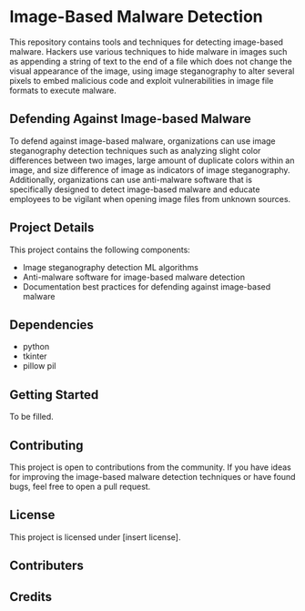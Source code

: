 # Image-Based Malware Detection

This repository contains tools and techniques for detecting image-based malware. Hackers use various techniques to hide malware in images such as appending a string of text to the end of a file which does not change the visual appearance of the image, using image steganography to alter several pixels to embed malicious code and exploit vulnerabilities in image file formats to execute malware. 

## Defending Against Image-based Malware

To defend against image-based malware, organizations can use image steganography detection techniques such as analyzing slight color differences between two images, large amount of duplicate colors within an image, and size difference of image as indicators of image steganography. Additionally, organizations can use anti-malware software that is specifically designed to detect image-based malware and educate employees to be vigilant when opening image files from unknown sources.

## Project Details

This project contains the following components:

- Image steganography detection ML algorithms 
- Anti-malware software for image-based malware detection 
- Documentation best practices for defending against image-based malware 


## Dependencies

- python
- tkinter
- pillow pil

## Getting Started

To be filled.

## Contributing

This project is open to contributions from the community. If you have ideas for improving the image-based malware detection techniques or have found bugs, feel free to open a pull request. 

## License

This project is licensed under [insert license].

## Contributers 


## Credits


